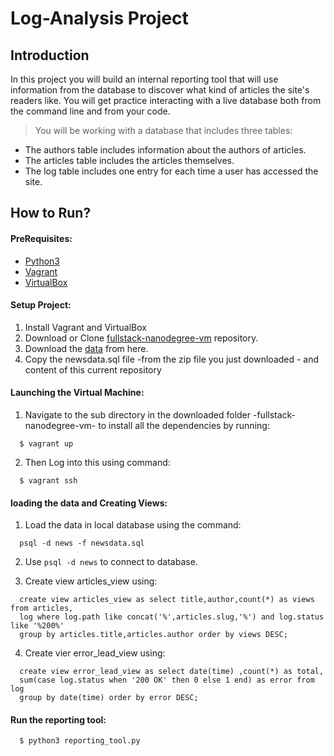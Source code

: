 # Log-Analysis Project

## Introduction 

In this project you will build an internal reporting tool that will use information from the database to discover what kind of articles the site's readers like.
You will get practice interacting with a live database both from the command line and from your code.

> You will be working with a database that includes three tables:
  * The authors table includes information about the authors of articles.
  * The articles table includes the articles themselves.
  * The log table includes one entry for each time a user has accessed the site.


## How to Run?

#### PreRequisites:
  * [Python3](https://www.python.org/)
  * [Vagrant](https://www.vagrantup.com/)
  * [VirtualBox](https://www.virtualbox.org/)

#### Setup Project:
  1. Install Vagrant and VirtualBox
  2. Download or Clone [fullstack-nanodegree-vm](https://github.com/udacity/fullstack-nanodegree-vm) repository.
  3. Download the [data](https://d17h27t6h515a5.cloudfront.net/topher/2016/August/57b5f748_newsdata/newsdata.zip) from here.
  4. Copy the newsdata.sql file -from the zip file you just downloaded - and content of this current repository

#### Launching the Virtual Machine:
  1. Navigate to the sub directory in the downloaded folder -fullstack-nanodegree-vm- to install all the dependencies by running:
  
  ```
    $ vagrant up
  ```
  2. Then Log into this using command:
  
  ```
    $ vagrant ssh
  ```
 
  
#### loading the data and Creating Views:

  1. Load the data in local database using the command:
  
  ```
    psql -d news -f newsdata.sql
  ```
 
  
  2. Use `psql -d news` to connect to database.
  
  3. Create view articles_view using:
  ```
    create view articles_view as select title,author,count(*) as views from articles,
    log where log.path like concat('%',articles.slug,'%') and log.status like '%200%'
    group by articles.title,articles.author order by views DESC;
  ```
  
  4. Create vier error_lead_view using:
  ```
    create view error_lead_view as select date(time) ,count(*) as total,
    sum(case log.status when '200 OK' then 0 else 1 end) as error from log
    group by date(time) order by error DESC;
  ```

#### Run the reporting tool:

  ```
    $ python3 reporting_tool.py
  ```
  